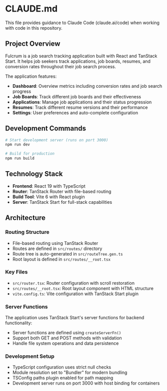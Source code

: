 # CLAUDE.md

This file provides guidance to Claude Code (claude.ai/code) when working with code in this repository.

## Project Overview

Fulcrum is a job search tracking application built with React and TanStack Start. It helps job seekers track applications, job boards, resumes, and conversion rates throughout their job search process.

The application features:
- **Dashboard**: Overview metrics including conversion rates and job search progress
- **Job Boards**: Track different job boards and their effectiveness
- **Applications**: Manage job applications and their status progression
- **Resumes**: Track different resume versions and their performance
- **Settings**: User preferences and auto-complete configuration

## Development Commands

```bash
# Start development server (runs on port 3000)
npm run dev

# Build for production
npm run build
```

## Technology Stack

- **Frontend**: React 19 with TypeScript
- **Router**: TanStack Router with file-based routing
- **Build Tool**: Vite 6 with React plugin
- **Server**: TanStack Start for full-stack capabilities

## Architecture

### Routing Structure
- File-based routing using TanStack Router
- Routes are defined in `src/routes/` directory
- Route tree is auto-generated in `src/routeTree.gen.ts`
- Root layout is defined in `src/routes/__root.tsx`

### Key Files
- `src/router.tsx`: Router configuration with scroll restoration
- `src/routes/__root.tsx`: Root layout component with HTML structure
- `vite.config.ts`: Vite configuration with TanStack Start plugin

### Server Functions
The application uses TanStack Start's server functions for backend functionality:
- Server functions are defined using `createServerFn()`
- Support both GET and POST methods with validation
- Handle file system operations and data persistence

### Development Setup
- TypeScript configuration uses strict null checks
- Module resolution set to "Bundler" for modern bundling
- TSConfig paths plugin enabled for path mapping
- Development server runs on port 3000 with host binding for containers